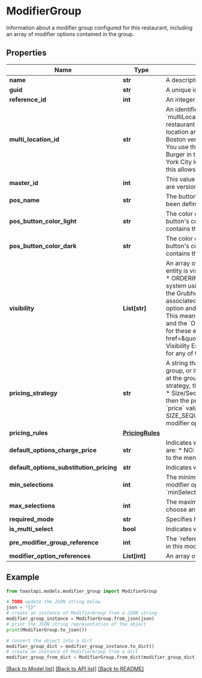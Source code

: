 # ModifierGroup

Information about a modifier group configured for this restaurant, including an array of modifier options contained in the group. 

## Properties

Name | Type | Description | Notes
------------ | ------------- | ------------- | -------------
**name** | **str** | A descriptive name for this modifier group, for example, \&quot;Pizza Toppings\&quot; or \&quot;Salad Dressings\&quot;.  | [optional] 
**guid** | **str** | A unique identifier for this modifier group, assigned by the Toast POS system.  | [optional] 
**reference_id** | **int** | An integer identifier that is used to refer to this modifier group by items and portions that use it.  | [optional] 
**multi_location_id** | **str** | An identifier that is used to identify and consolidate menu entities that are versions of each other.  &#x60;multiLocationId&#x60; replaces &#x60;masterId&#x60;. &#x60;multiLocationId&#x60; and &#x60;masterId&#x60; always have the same value.  Menu entities can be versioned. Those versions can be assigned to specific restaurant locations, or groups of locations, in a management group. For example, you could have two versions of a burger, one for a Boston location and another for a New York City location. Versioned menu entities share the majority of, but not all of, their data. For example, the Boston version is called the Minuteman Burger and has pickles, while the New York City version is called the Empire Burger and does not.  You use the &#x60;multiLocationId&#x60; to identify menu entities that are versions of each other. To continue the example above, the Minuteman Burger in the JSON returned for the Boston location has the same &#x60;multilocationId&#x60; as the Empire Burger in the JSON returned for the New York City location. These matching &#x60;multlocationId&#x60; values indicate that the two items are related versions of the same item. In Toast reports, this allows a restaurant to track sales of the burger across both locations.  | [optional] 
**master_id** | **int** | This value is deprecated. Instead of &#x60;masterId&#x60;, use &#x60;multiLocationId&#x60;.  An identifier that is used to identify and consolidate menu entities that are versions of each other.  | [optional] 
**pos_name** | **str** | The button label name that appears for this menu entity in the Toast POS app. &#x60;posName&#x60; contains an empty string if a &#x60;posName&#x60; has not been defined for the menu entity and the &#x60;name&#x60; value is used for the button label instead.  | [optional] 
**pos_button_color_light** | **str** | The color of the menu entity&#39;s button on the Toast POS app, when the app is running in light mode.       When an employee configures a POS button&#39;s color, they select a color pairing that consists of two colors, one for light mode and one for dark mode. &#x60;posButtonColorLight&#x60; contains the HEX code for the light mode color.  | [optional] 
**pos_button_color_dark** | **str** | The color of the menu entity&#39;s button on the Toast POS app, when the app is running in dark mode.       When an employee configures a POS button&#39;s color, they select a color pairing that consists of two colors, one for light mode and one for dark mode. &#x60;posButtonColorDark&#x60; contains the HEX code for the dark mode color.  | [optional] 
**visibility** | **List[str]** | An array of strings that indicate where this menu entity is visible:  * POS: The menu entity is visible in the Toast POS app.   * KIOSK: The menu entity is visible on a Toast kiosk.   * TOAST_ONLINE_ORDERING: The menu entity is visible in the Toast online   ordering site for this restaurant.   * ORDERING_PARTNERS: The restaurants wants this menu entity to be visible   on online ordering sites that integrate with the Toast POS system using the orders API.   * GRUBHUB: Deprecated. The menu entity is included during a menu sync to   Grubhub and will be visible on the Grubhub online ordering service after a   menu sync has completed. _Note:_ Conceptually, the _Grubhub_ configuration   option that was associated with the &#x60;GRUBHUB&#x60; string in this array has   been replaced by the more general _Online orders: Ordering partners_   configuration option and restaurants that used the _Grubhub_ option have   been automatically migrated to the new _Online orders: Ordering partners_   option. This means that any menu entity that had the _Grubhub_ option set   to _Yes_ will now have the _Online orders: Ordering partners_ option   enabled and the &#x60;ORDERING_PARTNERS&#x60; enum will be present in the   &#x60;visibility&#x60; array for it. To support backwards compatibility, the   &#x60;visibility&#x60; array for these entities will also continue to contain the   &#x60;GRUBHUB&#x60; enum for a short period of time. See &lt;a   href&#x3D;\&quot;https://doc.toasttab.com/doc/devguide/apiDeprecatedApiFunctions.html#apiMenuEntityVisibilityEnhancements\&quot;&gt;Menu   Visibility Enhancements (Rolled Out)&lt;/a&gt; for more information.  The &#x60;visibility&#x60; array is empty if the menu entity is not configured to be visible for any of the use cases listed above.  | [optional] 
**pricing_strategy** | **str** | A string that represents the pricing strategy used for this modifier group.  If there is no additional charge for the modifier options in this group, or if the modifier options in the group are priced individually, then the &#x60;pricingStrategy&#x60; value is NONE.  If the modifier group is priced at the group level and is using the:   * Fixed Price pricing strategy, then the &#x60;pricingStrategy&#x60; value is NONE.   * Sequence Price pricing strategy, then the &#x60;pricingStrategy&#x60; value is SEQUENCE_PRICE.   * Size Price pricing strategy, then the &#x60;pricingStrategy&#x60; value is SIZE_PRICE.   * Size/Sequence Price pricing strategy, then the &#x60;pricingStrategy&#x60; value is SIZE_SEQUENCE_PRICE.     If the &#x60;pricingStrategy&#x60; value is NONE,  then the prices for the modifier options in this group are resolved down to the modifier option level and you can retrieve them from the &#x60;price&#x60; value of the individual &#x60;ModifierOption&#x60; objects.  If the &#x60;pricingStrategy&#x60; value is SIZE_PRICE, SEQUENCE_PRICE, or SIZE_SEQUENCE_PRICE, then you must use the rules provided in _this modifier group&#39;s_ &#x60;pricingRules&#x60; value to calculate the prices for the modifier options in the group.  | [optional] 
**pricing_rules** | [**PricingRules**](.md) |  | [optional] 
**default_options_charge_price** | **str** | Indicates whether the prices associated with any default modifiers in this group are added to the cost of the menu items they modify.  Values are:   * NO: The default modifier price is ignored. No change is made to the cost of the menu item.   * YES: The default modifier price is added to the menu item price. YES is the default setting for &#x60;defaultOptionsChargePrice&#x60;.  | [optional] 
**default_options_substitution_pricing** | **str** | Indicates whether substitution pricing is enabled for the modifier group.  | [optional] 
**min_selections** | **int** | The minimum number of modifier options that a customer can choose from this modifier group.  If a server is not required to select a modifier option from this modifier group, &#x60;minSelections&#x60; is set to 0.  If a server must select a modifier option from this modifier group, &#x60;minSelections&#x60; must be set to 1 or higher.  | [optional] 
**max_selections** | **int** | The maximum number of modifier options that a customer can choose from this modifier group. &#x60;maxSelections&#x60; is null if a customer can choose an unlimited number of modifier options from this modifier group.  | [optional] 
**required_mode** | **str** | Specifies how the modifier group appears and behaves in the Toast POS app.  | [optional] 
**is_multi_select** | **bool** | Indicates whether you can select more than one modifier option from this modifier group.  | [optional] 
**pre_modifier_group_reference** | **int** | The &#x60;referenceId&#x60; of a &#x60;PreModifierGroup&#x60; object. This object defines the premodifiers that can be applied to the modifier options contained in this modifier group.  | [optional] 
**modifier_option_references** | **List[int]** | An array of &#x60;referenceId&#x60;s for &#x60;ModifierOption&#x60; objects. These objects define the modifier options contained in this modifier group.  | [optional] 

## Example

```python
from toastapi.models.modifier_group import ModifierGroup

# TODO update the JSON string below
json = "{}"
# create an instance of ModifierGroup from a JSON string
modifier_group_instance = ModifierGroup.from_json(json)
# print the JSON string representation of the object
print(ModifierGroup.to_json())

# convert the object into a dict
modifier_group_dict = modifier_group_instance.to_dict()
# create an instance of ModifierGroup from a dict
modifier_group_from_dict = ModifierGroup.from_dict(modifier_group_dict)
```
[[Back to Model list]](../README.md#documentation-for-models) [[Back to API list]](../README.md#documentation-for-api-endpoints) [[Back to README]](../README.md)


